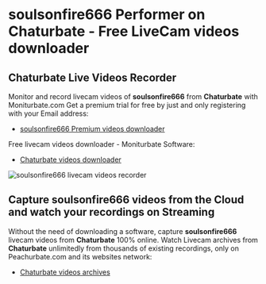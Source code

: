 # soulsonfire666 Performer on Chaturbate - Free LiveCam videos downloader

## Chaturbate Live Videos Recorder

Monitor and record livecam videos of **soulsonfire666** from **Chaturbate** with Moniturbate.com
Get a premium trial for free by just and only registering with your Email address:
* [soulsonfire666 Premium videos downloader](https://moniturbate.com/request-demo-licence-key.html)

Free livecam videos downloader - Moniturbate Software:
* [Chaturbate videos downloader](https://moniturbate.com/moniturbate-download-software.html)

![soulsonfire666 livecam videos recorder](https://peachurnet.com/templates/moniturbate-software.png)


## Capture soulsonfire666 videos from the Cloud and watch your recordings on Streaming

Without the need of downloading a software, capture **soulsonfire666** livecam videos from **Chaturbate** 100% online.
Watch Livecam archives from **Chaturbate** unlimitedly from thousands of existing recordings, only on Peachurbate.com and its websites network:
* [Chaturbate videos archives](https://peachurnet.com/)